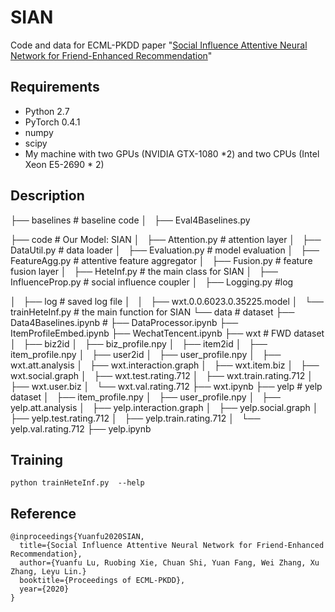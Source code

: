 # SIAN
Code and data for ECML-PKDD paper "[Social Influence Attentive Neural Network for Friend-Enhanced Recommendation](https://yuanfulu.github.io/publication/PKDD-SIAN.pdf)"

## Requirements

- Python 2.7
- PyTorch 0.4.1
- numpy
- scipy
- My machine with two GPUs (NVIDIA GTX-1080 *2) and two CPUs (Intel Xeon E5-2690 * 2)

## Description

├── baselines  # baseline code
│   ├── Eval4Baselines.py

├── code  # Our Model: SIAN
│   ├── Attention.py  # attention layer
│   ├── DataUtil.py  # data loader 
│   ├── Evaluation.py  # model evaluation
│   ├── FeatureAgg.py  # attentive feature aggregator 
│   ├── Fusion.py  # feature fusion layer 
│   ├── HeteInf.py  # the main class for SIAN
│   ├── InfluenceProp.py  # social influence coupler 
│   ├── Logging.py  #log

│   ├── log  # saved log file
│   │   ├── wxt.0.0.6023.0.35225.model
│   └── trainHeteInf.py  # the main function for SIAN
└── data  # dataset
    ├── Data4Baselines.ipynb  #
    ├── DataProcessor.ipynb
    ├── ItemProfileEmbed.ipynb
    ├── WechatTencent.ipynb
    ├── wxt  # FWD dataset 
    │   ├── biz2id
    │   ├── biz_profile.npy
    │   ├── item2id
    │   ├── item_profile.npy
    │   ├── user2id
    │   ├── user_profile.npy
    │   ├── wxt.att.analysis
    │   ├── wxt.interaction.graph
    │   ├── wxt.item.biz
    │   ├── wxt.social.graph
    │   ├── wxt.test.rating.712
    │   ├── wxt.train.rating.712
    │   ├── wxt.user.biz
    │   └── wxt.val.rating.712
    ├── wxt.ipynb
    ├── yelp  # yelp dataset
    │   ├── item_profile.npy
    │   ├── user_profile.npy
    │   ├── yelp.att.analysis
    │   ├── yelp.interaction.graph
    │   ├── yelp.social.graph
    │   ├── yelp.test.rating.712
    │   ├── yelp.train.rating.712
    │   └── yelp.val.rating.712
    ├── yelp.ipynb



## Training

```
python trainHeteInf.py  --help
```



## Reference

```
@inproceedings{Yuanfu2020SIAN,
  title={Social Influence Attentive Neural Network for Friend-Enhanced Recommendation},
  author={Yuanfu Lu, Ruobing Xie, Chuan Shi, Yuan Fang, Wei Zhang, Xu Zhang, Leyu Lin.}
  booktitle={Proceedings of ECML-PKDD},
  year={2020}
}
```
